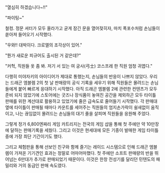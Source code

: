 "열심히 하겠습니다~!!" 

"파이팅~" 

철컹. 정문 셔터가 모두 올라가고 굳게 잠긴 문을 열어젖히자, 마치 폭포수처럼 손님들이 쏟아져 들어오기 시작했다. 

"우와!! 대박이다. 크로엘의 조각상이 있어." 

"뭔가 새로운 피규어도 출시된 거 같은데?" 

"커헉, 직원들 옷 좀 봐. 저기 서 있는 여 궁사(弓士) 코스프레 한 직원 엄청 귀엽다." 

다행히 미야자키의 아이디어가 제대로 통했는지, 손님들의 반응이 나쁘지 않았다. 
우리는 드래곤 엠블렘 2의 첫 날 판매량의 공식 기록을 세우기 위해 직원들은 몰려드는 손님들에게 붙어 빠르게 응대하기 시작했다. 
아직 드래곤 엠블렘 2에 관련한 컨텐츠가 모두 준비 되지 않았기에 스토어에는 굿즈나 장식품이 놓여진 공간을 제외하곤 모두 타이틀 판매를 위한 계산대로 활용하고 있었기에 줄은 급속도로 줄어들기 시작했다. 
각 판매대 옆에 타이틀이 판매될 때마다 카운트를 세어주는 직원들의 엄지손가락이 쉴새없이 움직이고, 나는 끊임없이 몰려드는 손님들의 대기 줄을 살피며 직원들을 응원해 주었다. 

그렇게 정가 6,800엔짜리 게임 카트리지는 전국의 게임 샵을 통해 첫 주에만 약 10만장에 달하는 판매기록을 세웠다. 
그리고 이것은 현세대에 모든 기종이 발매한 게임 타이틀 중에 가장 최단 기간이기도 했다. 

그리고 체험판을 통해 선보인 친구와 함께 즐기는 레이드 시스템으로 인해 드래곤 엠블렘이 가져온 기기견인 효과는 정말로 어마어마했다. 
첫 주에만 소프트 판매량의 반을 뛰어넘는 6만대가 추가로 판매되었기 때문이다. 
이것은 한창 전성기를 달리던 민텐도의 패밀리와 거의 동급인 판매 속도였다. 